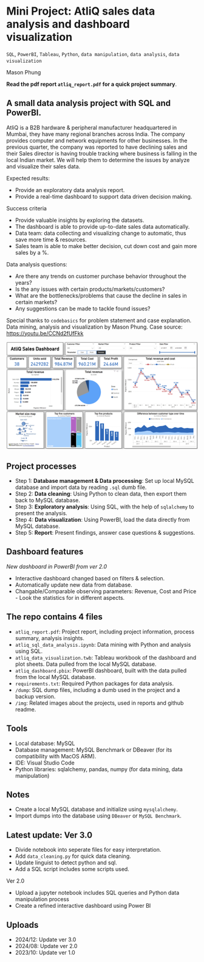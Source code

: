 # Mini Project: AtliQ sales data analysis and dashboard visualization
`SQL`, `PowerBI`, `Tableau`, `Python`, `data manipulation`, `data analysis`, `data visualization`

Mason Phung

**Read the pdf report `atliq_report.pdf` for a quick project summary**.

## A small data analysis project with SQL and PowerBI.

AtliQ is a B2B hardware & peripheral manufacturer headquartered in Mumbai, they have many regional branches across India. The company provides computer and network equipments for other businesses. In the previous quarter, the company was reported to have declining sales and their Sales director is having trouble tracking where business is falling in the local Indian market. We will help them to determine the issues by analyze and visualize their sales data.

Expected results:
- Provide an exploratory data analysis report.
- Provide a real-time dashboard to support data driven decision making.

Success criteria
- Provide valuable insights by exploring the datasets.
- The dashboard is able to provide up-to-date sales data automatically.
- Data team: data collecting and visualizing change to automatic, thus save more time & resources.
- Sales team is able to make better decision, cut down cost and gain more sales by a %.

Data analysis questions:
- Are there any trends on customer purchase behavior throughout the years?
- Is the any issues with certain products/markets/customers?
- What are the bottlenecks/problems that cause the decline in sales in certain markets?
- Any suggestions can be made to tackle found issues?

Special thanks to `codebasics` for problem statement and case explanation. Data mining, analysis and visualization by Mason Phung.
Case source: https://youtu.be/CCNd2fUfFkk


![alt text](img/atliq_dashboard_pbi.png)

## Project processes
- Step 1: **Database management & Data processing**: Set up local MySQL database and import data by reading `.sql` dumb file.
- Step 2: **Data cleaning**: Using Python to clean data, then export them back to MySQL database.
- Step 3: **Exploratory analysis**: Using SQL, with the help of `sqlalchemy` to present the analysis.
- Step 4: **Data visualization**: Using PowerBI, load the data directly from MySQL database.
- Step 5: **Report**: Present findings, answer case questions & suggestions.


## Dashboard features
*New dashboard in PowerBI from ver 2.0*
- Interactive dashboard changed based on filters & selection.
- Automatically update new data from database.
- Changable/Comparable observing parameters: Revenue, Cost and Price - Look the statistics for in different aspects.

## The repo contains 4 files
- `atliq_report.pdf`: Project report, including project information, process summary, analysis insights.
- `atliq_sql_data_analysis.ipynb`: Data mining with Python and analysis using SQL.
- `atliq_data_visualization.twb`: Tableau workbook of the dashboard and plot sheets. Data pulled from the local MySQL database.
- `atliq_dashboard.pbix`: PowerBI dashboard, built with the data pulled from the local MySQL database.
- `requirements.txt`: Required Python packages for data analysis.
- `/dump`: SQL dump files, including a dumb used in the project and a backup version.
- `/img`: Related images about the projects, used in reports and github readme.

## Tools
- Local database: MySQL 
- Database management: MySQL Benchmark or DBeaver (for its compatibility with MacOS ARM).   
- IDE: Visual Studio Code
- Python libraries: sqlalchemy, pandas, numpy (for data mining, data manipulation)

## Notes
- Create a local MySQL database and initialize using `mysqlalchemy`.
- Import dumps into the database using `DBeaver` or `MySQL Benchmark`.

## Latest update: Ver 3.0
- Divide notebook into seperate files for easy interpretation.
- Add `data_cleaning.py` for quick data cleaning.
- Update linguist to detect python and sql.
- Add a SQL script includes some scripts used.

Ver 2.0
- Upload a jupyter notebook includes SQL queries and Python data manipulation process
- Create a refined interactive dashboard using Power BI

## Uploads
- 2024/12: Update ver 3.0
- 2024/08: Update ver 2.0
- 2023/10: Update ver 1.0

